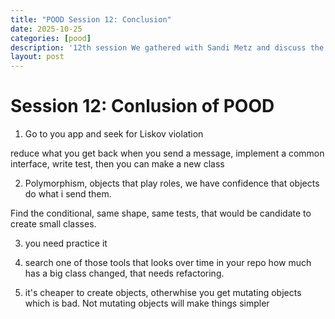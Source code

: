 ```yaml
---
title: "POOD Session 12: Conclusion"
date: 2025-10-25
categories: [pood]
description: '12th session We gathered with Sandi Metz and discuss the course'
layout: post
---
```


# Session 12: Conlusion of POOD

1. Go to you app and seek for Liskov violation

reduce what you get back when you send a message, implement a common interface, write test, then you can make a new class

2. Polymorphism, objects that play roles, we have confidence that objects do what i send them.

Find the conditional, same shape, same tests, that would be candidate to create small classes.

3. you need practice it

4. search one of those tools that looks over time in your repo how much has a big class changed, that needs refactoring.

5. it's cheaper to create objects, otherwhise you get mutating objects which is bad. Not mutating objects will make things simpler





